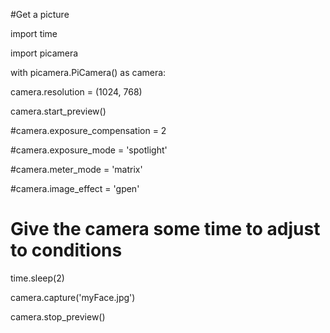#Get a picture

import time

import picamera

with picamera.PiCamera() as camera:

camera.resolution = (1024, 768)

camera.start_preview()

#camera.exposure_compensation = 2

#camera.exposure_mode = 'spotlight'

#camera.meter_mode = 'matrix'

#camera.image_effect = 'gpen'

# Give the camera some time to adjust to conditions

time.sleep(2)

camera.capture('myFace.jpg')

camera.stop_preview()
